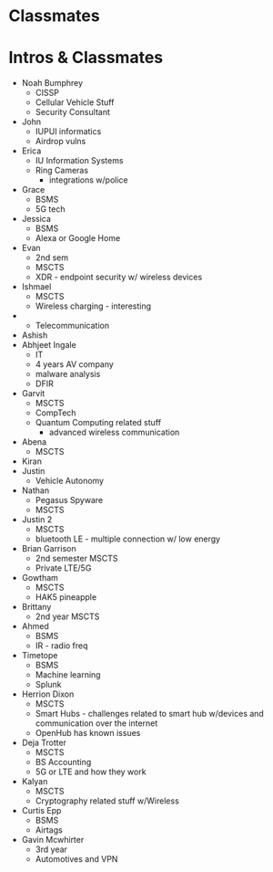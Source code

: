 # Classmates

# Intros &  Classmates

- Noah Bumphrey
    - CISSP
    - Cellular Vehicle Stuff
    - Security Consultant
- John
    - IUPUI informatics
    - Airdrop vulns
- Erica
    - IU Information Systems
    - Ring Cameras
        - integrations w/police
- Grace
    - BSMS
    - 5G tech
- Jessica
    - BSMS
    - Alexa or Google Home
- Evan
    - 2nd sem
    - MSCTS
    - XDR - endpoint security w/ wireless devices
- Ishmael
    - MSCTS
    - Wireless charging - interesting
- 
    - Telecommunication
- Ashish
- Abhjeet Ingale
    - IT
    - 4 years AV company
    - malware analysis
    - DFIR
- Garvit
    - MSCTS
    - CompTech
    - Quantum Computing related stuff
        - advanced wireless communication
- Abena
    - MSCTS
- Kiran
- Justin
    - Vehicle Autonomy
- Nathan
    - Pegasus Spyware
    - MSCTS
- Justin 2
    - MSCTS
    - bluetooth LE - multiple connection w/ low energy
- Brian Garrison
    - 2nd semester MSCTS
    - Private LTE/5G
- Gowtham
    - MSCTS
    - HAK5 pineapple
- Brittany
    - 2nd year MSCTS
- Ahmed
    - BSMS
    - IR - radio freq
- Timetope
    - BSMS
    - Machine learning
    - Splunk
- Herrion Dixon
    - MSCTS
    - Smart Hubs - challenges related to smart hub w/devices and communication over the internet
    - OpenHub has known issues
- Deja Trotter
    - MSCTS
    - BS Accounting
    - 5G or LTE and how they work
- Kalyan
    - MSCTS
    - Cryptography related stuff w/Wireless
- Curtis Epp
    - BSMS
    - Airtags
- Gavin Mcwhirter
    - 3rd year
    - Automotives and VPN